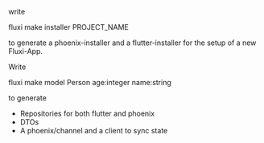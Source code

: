 write

fluxi make installer PROJECT_NAME

to generate a phoenix-installer and a flutter-installer for the setup of a new Fluxi-App.

Write 

fluxi make model Person age:integer name:string

to generate 

* Repositories for both flutter and phoenix
* DTOs
* A phoenix/channel and a client to sync state

